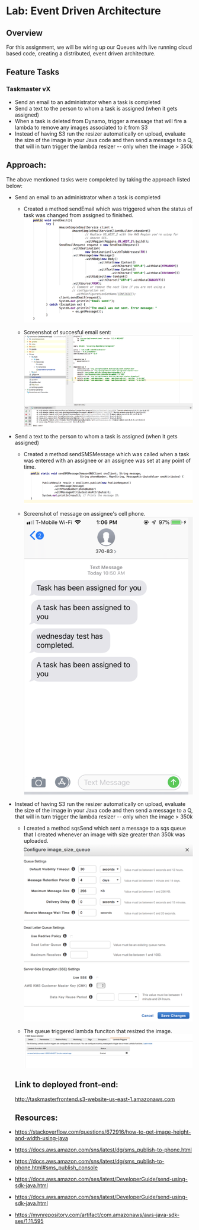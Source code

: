 # Lab: Event Driven Architecture

## Overview

For this assignment, we will be wiring up our Queues with live running cloud based code, creating a distributed, event driven architecture.

## Feature Tasks

### Taskmaster vX

- Send an email to an administrator when a task is completed
- Send a text to the person to whom a task is assigned (when it gets assigned)
- When a task is deleted from Dynamo, trigger a message that will fire a lambda to remove any images associated to it from S3
- Instead of having S3 run the resizer automatically on upload, evaluate the size of the image in your Java code and then send a message to a Q, that will in turn trigger the lambda resizer -- only when the image > 350k

## Approach:
The above mentioned tasks were compoleted by taking the approach listed below:

- Send an email to an administrator when a task is completed
  - Created a method sendEmail which was triggered when the status of task was changed from assigned to finished.
  ![Screen shot](https://raw.githubusercontent.com/sadhikari07/taskmaster/master/assets/sendEmail.png)
  
  - Screenshot of succesful email sent:
  ![Screen shot](https://raw.githubusercontent.com/sadhikari07/taskmaster/master/assets/emailSent.png)
  
- Send a text to the person to whom a task is assigned (when it gets assigned)
  - Created a method sendSMSMessage which was called when a task was entered with an assignee or an assignee was set at any point of time.
  ![Screen shot](https://raw.githubusercontent.com/sadhikari07/taskmaster/master/assets/sendSMS.png)
  
  - Screenshot of message on assignee's cell phone.
  ![Screen shot](https://raw.githubusercontent.com/sadhikari07/taskmaster/master/assets/sms.png)
  
- Instead of having S3 run the resizer automatically on upload, evaluate the size of the image in your Java code and then send a message to a Q, that will in turn trigger the lambda resizer -- only when the image > 350k
  - I created a method sqsSend which sent a message to a sqs queue that I created whenever an image with size greater than 350k was uploaded.
  ![Screen shot](https://raw.githubusercontent.com/sadhikari07/taskmaster/master/assets/queueForImage.png)
  
  - The queue triggered lambda funciton that resized the image.
  ![Screen shot](https://raw.githubusercontent.com/sadhikari07/taskmaster/master/assets/lambda%26sqs.png)
  
  ## Link to deployed front-end: 
  http://taskmasterfrontend.s3-website-us-east-1.amazonaws.com
  
  ## Resources:
 - https://stackoverflow.com/questions/672916/how-to-get-image-height-and-width-using-java
 - https://docs.aws.amazon.com/sns/latest/dg/sms_publish-to-phone.html
- https://docs.aws.amazon.com/sns/latest/dg/sms_publish-to-phone.html#sms_publish_console
- https://docs.aws.amazon.com/ses/latest/DeveloperGuide/send-using-sdk-java.html
- https://docs.aws.amazon.com/ses/latest/DeveloperGuide/send-using-sdk-java.html
- https://mvnrepository.com/artifact/com.amazonaws/aws-java-sdk-ses/1.11.595

